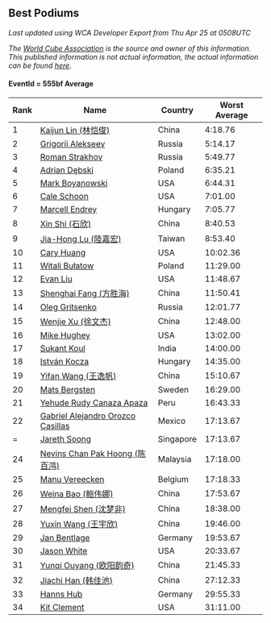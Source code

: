 ## Best Podiums

*Last updated using WCA Developer Export from Thu Apr 25 at 0508UTC*

*The [World Cube Association](https://www.worldcubeassociation.org) is the source and owner of this information. This published information is not actual information, the actual information can be found [here](https://www.worldcubeassociation.org/results).*

#### EventId = 555bf Average

|Rank|Name|Country|Worst Average|  
|--|--|--|--|  
|1|[Kaijun Lin (林恺俊)](https://www.worldcubeassociation.org/persons/2013LINK01)|China|4:18.76|  
|2|[Grigorii Alekseev](https://www.worldcubeassociation.org/persons/2015ALEK01)|Russia|5:14.17|  
|3|[Roman Strakhov](https://www.worldcubeassociation.org/persons/2012STRA02)|Russia|5:49.77|  
|4|[Adrian Dębski](https://www.worldcubeassociation.org/persons/2017DEBS01)|Poland|6:35.21|  
|5|[Mark Boyanowski](https://www.worldcubeassociation.org/persons/2014BOYA01)|USA|6:44.31|  
|6|[Cale Schoon](https://www.worldcubeassociation.org/persons/2014SCHO02)|USA|7:01.00|  
|7|[Marcell Endrey](https://www.worldcubeassociation.org/persons/2007ENDR01)|Hungary|7:05.77|  
|8|[Xin Shi (石欣)](https://www.worldcubeassociation.org/persons/2010SHIX01)|China|8:40.53|  
|9|[Jia-Hong Lu (陸嘉宏)](https://www.worldcubeassociation.org/persons/2007LUJI01)|Taiwan|8:53.40|  
|10|[Cary Huang](https://www.worldcubeassociation.org/persons/2015HUAN48)|USA|10:02.36|  
|11|[Witali Bułatow](https://www.worldcubeassociation.org/persons/2015BUAT01)|Poland|11:29.00|  
|12|[Evan Liu](https://www.worldcubeassociation.org/persons/2009LIUE01)|USA|11:48.67|  
|13|[Shenghai Fang (方胜海)](https://www.worldcubeassociation.org/persons/2016FANG01)|China|11:50.41|  
|14|[Oleg Gritsenko](https://www.worldcubeassociation.org/persons/2011GRIT01)|Russia|12:01.77|  
|15|[Wenjie Xu (徐文杰)](https://www.worldcubeassociation.org/persons/2016XUWE02)|China|12:48.00|  
|16|[Mike Hughey](https://www.worldcubeassociation.org/persons/2007HUGH01)|USA|13:02.00|  
|17|[Sukant Koul](https://www.worldcubeassociation.org/persons/2014KOUL01)|India|14:00.00|  
|18|[István Kocza](https://www.worldcubeassociation.org/persons/2005KOCZ01)|Hungary|14:35.00|  
|19|[Yifan Wang (王逸帆)](https://www.worldcubeassociation.org/persons/2017WANY29)|China|15:10.67|  
|20|[Mats Bergsten](https://www.worldcubeassociation.org/persons/2008BERG04)|Sweden|16:29.00|  
|21|[Yehude Rudy Canaza Apaza](https://www.worldcubeassociation.org/persons/2013APAZ01)|Peru|16:43.33|  
|22|[Gabriel Alejandro Orozco Casillas](https://www.worldcubeassociation.org/persons/2008CASI01)|Mexico|17:13.67|  
|=|[Jareth Soong](https://www.worldcubeassociation.org/persons/2016SOON01)|Singapore|17:13.67|  
|24|[Nevins Chan Pak Hoong (陈百鸿)](https://www.worldcubeassociation.org/persons/2010CHAN20)|Malaysia|17:18.00|  
|25|[Manu Vereecken](https://www.worldcubeassociation.org/persons/2010VERE01)|Belgium|17:18.33|  
|26|[Weina Bao (鲍伟娜)](https://www.worldcubeassociation.org/persons/2015BAOW01)|China|17:53.67|  
|27|[Mengfei Shen (沈梦非)](https://www.worldcubeassociation.org/persons/2018SHEN07)|China|18:38.00|  
|28|[Yuxin Wang (王宇欣)](https://www.worldcubeassociation.org/persons/2009WANG62)|China|19:46.00|  
|29|[Jan Bentlage](https://www.worldcubeassociation.org/persons/2010BENT01)|Germany|19:53.67|  
|30|[Jason White](https://www.worldcubeassociation.org/persons/2016WHIT16)|USA|20:33.67|  
|31|[Yunqi Ouyang (欧阳韵奇)](https://www.worldcubeassociation.org/persons/2007YUNQ01)|China|21:45.33|  
|32|[Jiachi Han (韩佳池)](https://www.worldcubeassociation.org/persons/2014HANJ02)|China|27:12.33|  
|33|[Hanns Hub](https://www.worldcubeassociation.org/persons/2013HUBH01)|Germany|29:55.33|  
|34|[Kit Clement](https://www.worldcubeassociation.org/persons/2008CLEM01)|USA|31:11.00|  
